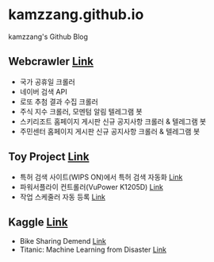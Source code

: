 # kamzzang.github.io
kamzzang's Github Blog

## **Webcrawler** [Link](https://github.com/kamzzang/WebCrawler)
* 국가 공휴일 크롤러
* 네이버 검색 API
* 로또 추첨 결과 수집 크롤러
* 주식 지수 크롤러, 모멘텀 알림 텔레그램 봇
* 스키리조트 홈페이지 게시판 신규 공지사항 크롤러 & 텔레그램 봇
* 주민센터 홈페이지 게시판 신규 공지사항 크롤러 & 텔레그램 봇

## **Toy Project** [Link](https://github.com/kamzzang/ToyProject)
* 특허 검색 사이트(WIPS ON)에서 특허 검색 자동화 [Link](https://github.com/kamzzang/ToyProject/tree/master/PatentSearch)  
* 파워서플라이 컨트롤러(VuPower K1205D) [Link](https://github.com/kamzzang/ToyProject/tree/master/PowerSupplyController)  
* 작업 스케줄러 자동 등록 [Link](https://github.com/kamzzang/ToyProject/tree/master/OAScheduler)  

## **Kaggle** [Link](https://github.com/kamzzang/Kaggle)
* Bike Sharing Demend [Link](https://github.com/kamzzang/Kaggle/tree/master/Bike_Sharing_Demand)
* Titanic: Machine Learning from Disaster [Link](https://github.com/kamzzang/Kaggle/tree/master/Titanic)
